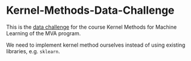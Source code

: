 # Kernel-Methods-Data-Challenge

This is the <a href="https://inclass.kaggle.com/c/kernel-methods-for-machine-learning-data-challenge" target="_top">data challenge</a> for the course Kernel Methods for Machine Learning of the MVA program. 

We need to implement kernel method ourselves instead of using existing libraries, e.g. `sklearn`.
